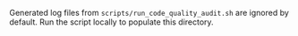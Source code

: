 Generated log files from `scripts/run_code_quality_audit.sh` are ignored by default. Run the script locally to populate this directory.
